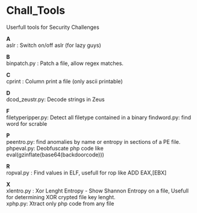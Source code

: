 Chall_Tools
===========

Userfull tools for Security Challenges

<b>A</b><br>
aslr : Switch on/off aslr (for lazy guys)

<b>B</b><br>
binpatch.py : Patch a file, allow regex matches.

<b>C</b><br>
cprint : Column print a file (only ascii printable)

<b>D</b><br>
dcod_zeustr.py: Decode strings in Zeus <br>

<b>F</b><br>
filetyperipper.py: Detect all filetype contained in a binary
findword.py: find word for scrable

<b>P</b><br>
peentro.py: find anomalies by name or entropy in sections of a PE file.<br>
phpeval.py: Deobfuscate php code like eval(gzinflate(base64(backdoorcode)))

<b>R</b><br>
ropval.py : Find values in ELF, usefull for rop like ADD EAX,[EBX]

<b>X</b><br>
xlentro.py : Xor Lenght Entropy - Show Shannon Entropy on a file, Usefull for determining XOR crypted file key lenght.<br>
xphp.py: Xtract only php code from any  file

